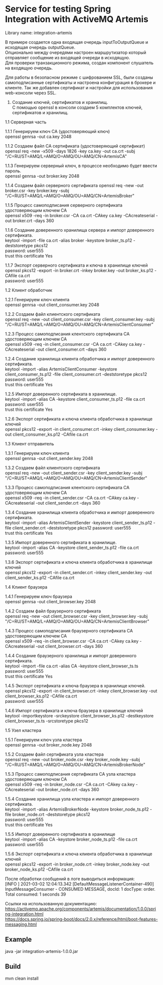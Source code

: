 # Service for testing Spring Integration with ActiveMQ Artemis 
Library name: integration-artemis

  В примере создается одна входящая очередь inputToOutputQueue и исходящая очередь outputQueue.</br>
Опционально между очередями настроен маршрутизатор который отправляет сообщение из входящей очереди в исходящую.</br>
Для проверки транзакционного режима, создан компонент слушатель на входящую очередь.</br>

Для работы в безопасном режиме с шифрованием SSL, были созданы самоподписанные сертификаты и настроена конфигурация
в брокере и клиенте. Так же добавлен сертификат и настройки для использования web-консоли через SSL.

1.	Создание ключей, сертификатов и хранилищ.</br>
С помощью openssl в консоли cоздаем 5 комплектов ключей, сертификатов и хранилищ.</br>

1.1	Серверная часть

1.1.1	Генерируем ключ CA (удостоверяющий ключ)</br>
openssl genrsa -out ca.key 2048

1.1.2	Создаем файл CA сертификата (удостоверяющий сертификат) </br>
openssl req -new -x509 -days 1826 -key ca.key -out ca.crt -subj "/C=RU/ST=AMQ/L=AMQ/O=AMQ/OU=AMQ/CN=ArtemisCA"

1.1.3	Генерируем серверный ключ, в процессе необходимо будет ввести пароль.</br>
openssl genrsa -out broker.key 2048

1.1.4	Создаем файл серверного сертификата
openssl req -new -out broker.csr -key broker.key -subj "/C=RU/ST=AMQ/L=AMQ/O=AMQ/OU=AMQ/CN=ArtemisBroker"

1.1.5	Процесс самоподписания серверного сертификата удостоверяющим ключем CA</br>
openssl x509 -req -in broker.csr -CA ca.crt -CAkey ca.key -CAcreateserial -out broker.crt -days 360

1.1.6	Создание доверенного хранилища сервера и импорт доверенного сертификата.</br>
keytool -import -file ca.crt -alias broker -keystore broker_ts.p12 -deststoretype pkcs12</br>
password: user555</br>
trust this certificate Yes

1.1.7	Экспорт серверного сертификата и ключа в хранилище ключей</br>
openssl pkcs12 -export -in broker.crt -inkey broker.key -out broker_ks.p12 -CAfile ca.crt</br>
password: user555

1.2	 Клиент обработчик

1.2.1	Генерируем ключ клиента</br>
openssl genrsa -out client_consumer.key 2048

1.2.2	Создаем файл клиентского сертификата</br>
openssl req -new -out client_consumer.csr -key client_consumer.key -subj "/C=RU/ST=AMQ/L=AMQ/O=AMQ/OU=AMQ/CN=ArtemisClientConsumer"

1.2.3	Процесс самоподписания клентского сертификата CA удостоверяющим ключем CA</br>
openssl x509 -req -in client_consumer.csr -CA ca.crt -CAkey ca.key -CAcreateserial -out client_consumer.crt -days 360</br>

1.2.4	Создание хранилища клиента обработчика и импорт доверенного сертификата.</br>
keytool -import -alias ArtemisClientConsumer -keystore client_consumer_ts.p12 -file client_consumer.crt -deststoretype pkcs12</br>
password: user555</br>
trust this certificate Yes

1.2.5	Импорт доверенного сертификата в хранилище. </br>
keytool -import -alias CA -keystore client_consumer_ts.p12 -file ca.crt</br>
password: user555</br>
trust this certificate Yes

1.2.6	Экспорт сертификата и ключа клиента обработчика в хранилище ключей</br>
openssl pkcs12 -export -in client_consumer.crt -inkey client_consumer.key -out client_consumer_ks.p12 -CAfile ca.crt

1.3	 Клиент отправитель

1.3.1	Генерируем ключ клиента</br>
openssl genrsa -out client_sender.key 2048

1.3.2	Создаем файл клиентского сертификата</br>
openssl req -new -out client_sender.csr -key client_sender.key -subj "/C=RU/ST=AMQ/L=AMQ/O=AMQ/OU=AMQ/CN=ArtemisClientSender"

1.3.3	Процесс самоподписания клентского сертификата CA удостоверяющим ключем CA</br>
openssl x509 -req -in client_sender.csr -CA ca.crt -CAkey ca.key -CAcreateserial -out client_sender.crt -days 360

1.3.4	Создание хранилища клиента обработчика и импорт доверенного сертификата.</br>
keytool -import -alias ArtemisClientSender -keystore client_sender_ts.p12 -file client_sender.crt -deststoretype pkcs12
password: user555</br>
trust this certificate Yes

1.3.5	Импорт доверенного сертификата в хранилище.</br>
keytool -import -alias CA -keystore client_sender_ts.p12 -file ca.crt</br>
password: user555

1.3.6	Экспорт сертификата и ключа клиента обработчика в хранилище ключей</br>
openssl pkcs12 -export -in client_sender.crt -inkey client_sender.key -out client_sender_ks.p12 -CAfile ca.crt


1.4	 Клиент браузера

1.4.1	Генерируем ключ браузера</br>
openssl genrsa -out client_browser.key 2048

1.4.2	Создаем файл браузерного сертификата</br>
openssl req -new -out client_browser.csr -key client_browser.key -subj "/C=RU/ST=AMQ/L=AMQ/O=AMQ/OU=AMQ/CN=ArtemisClientBrowser"

1.4.3	Процесс самоподписания браузерного сертификата CA удостоверяющим ключем CA</br>
openssl x509 -req -in client_browser.csr -CA ca.crt -CAkey ca.key -CAcreateserial -out client_browser.crt -days 360

1.4.4	Создание браузерного хранилища и импорт доверенного сертификата.</br>
keytool -import -file ca.crt -alias CA -keystore client_browser_ts.ts</br>
password: user555</br>
trust this certificate Yes

1.4.5	Экспорт сертификата и ключа браузера в хранилище ключей.</br>
openssl pkcs12 -export -in client_browser.crt -inkey client_browser.key -out client_browser_ks.p12 -CAfile ca.crt</br>
password: user555

1.4.6	Импорт сертификата и ключа браузера в хранилище ключей</br>
keytool -importkeystore -srckeystore client_browser_ks.p12 -destkeystore client_browser_ts.ts -srcstoretype pkcs12

1.5	Узел кластера

1.5.1	Генерируем ключ узла кластера</br>
openssl genrsa -out broker_node.key 2048

1.5.2	Создаем файл сертификата узла кластера</br>
openssl req -new -out broker_node.csr -key broker_node.key -subj "/C=RU/ST=AMQ/L=AMQ/O=AMQ/OU=AMQ/CN=ArtemisBrokerNode"

1.5.3	Процесс самоподписания сертификата CA узла кластера удостоверяющим ключом CA</br>
openssl x509 -req -in broker_node.csr -CA ca.crt -CAkey ca.key -CAcreateserial -out broker_node.crt -days 360

1.5.4	Создание хранилища узла кластера и импорт доверенного сертификата.</br>
keytool -import -alias ArtemisBrokerNode -keystore broker_node_ts.p12 -file broker_node.crt -deststoretype pkcs12</br>
password: user555</br>
trust this certificate Yes

1.5.5	Импорт доверенного сертификата в хранилище</br>
keytool -import -alias CA -keystore broker_node_ts.p12 -file ca.crt</br>
password: user555

1.5.6	Экспорт сертификата и ключа клиента обработчика в хранилище ключей</br>
openssl pkcs12 -export -in broker_node.crt -inkey broker_node.key -out broker_node_ks.p12 -CAfile ca.crt
 

После обработки сообщений в логе выводиться информация:</br>
[INFO ] 2021-03-02 12:04:13.342 [DefaultMessageListenerContainer-490] InputMessageConsumer - CONSUMED MESSAGE, docId: 1 docType: order. Total consumed: 1 seconds 39

Ссылки на использованную документацию:</br>
https://activemq.apache.org/components/artemis/documentation/1.0.0/spring-integration.html</br>
https://docs.spring.io/spring-boot/docs/2.0.x/reference/html/boot-features-messaging.html

## Example
java -jar integration-artemis-1.0.0.jar

## Build
mvn clean install
